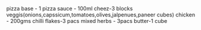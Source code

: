 pizza base - 1
pizza sauce - 100ml 
cheez-3 blocks 
veggis(onions,capssicum,tomatoes,olives,jalpenues,paneer cubes)
chicken - 200gms
chilli flakes-3 pacs
mixed herbs - 3pacs 
butter-1 cube 
